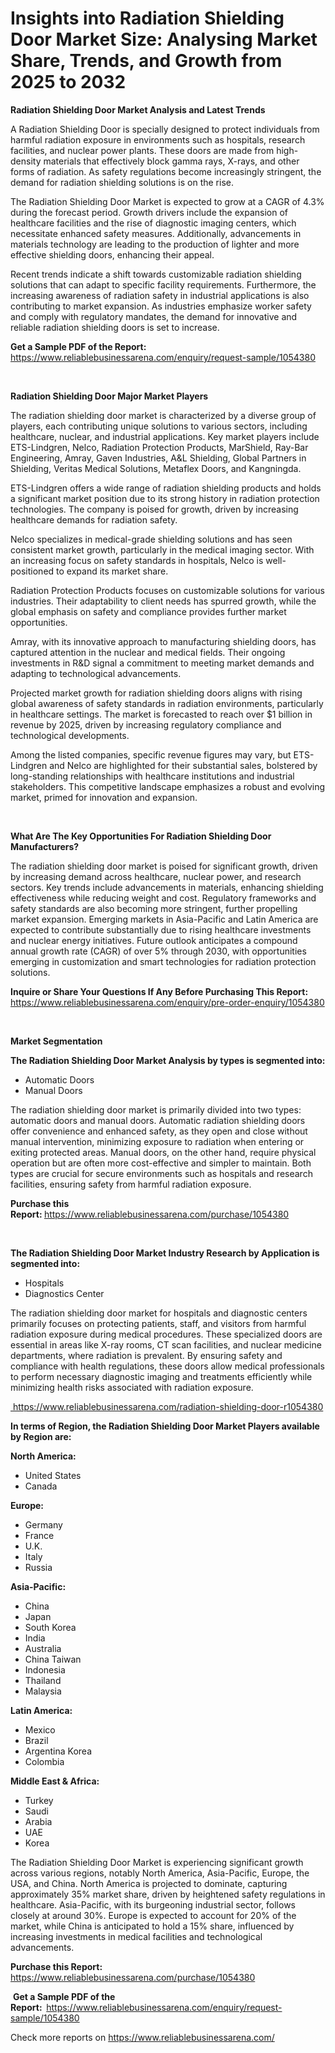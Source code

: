 <p><h1>Insights into Radiation Shielding Door Market Size: Analysing Market Share, Trends, and Growth from 2025 to 2032</h1></p><p><strong>Radiation Shielding Door Market Analysis and Latest Trends</strong></p>
<p><p>A Radiation Shielding Door is specially designed to protect individuals from harmful radiation exposure in environments such as hospitals, research facilities, and nuclear power plants. These doors are made from high-density materials that effectively block gamma rays, X-rays, and other forms of radiation. As safety regulations become increasingly stringent, the demand for radiation shielding solutions is on the rise.</p><p>The Radiation Shielding Door Market is expected to grow at a CAGR of 4.3% during the forecast period. Growth drivers include the expansion of healthcare facilities and the rise of diagnostic imaging centers, which necessitate enhanced safety measures. Additionally, advancements in materials technology are leading to the production of lighter and more effective shielding doors, enhancing their appeal. </p><p>Recent trends indicate a shift towards customizable radiation shielding solutions that can adapt to specific facility requirements. Furthermore, the increasing awareness of radiation safety in industrial applications is also contributing to market expansion. As industries emphasize worker safety and comply with regulatory mandates, the demand for innovative and reliable radiation shielding doors is set to increase.</p></p>
<p><strong>Get a Sample PDF of the Report:&nbsp;</strong> <a href="https://www.reliablebusinessarena.com/enquiry/request-sample/1054380?utm_campaign=2793&utm_medium=2&utm_source=Github&utm_content=ia&utm_term=04042025&utm_id=radiation-shielding-door">https://www.reliablebusinessarena.com/enquiry/request-sample/1054380</a></p>
<p>&nbsp;</p>
<p><strong>Radiation Shielding Door Major Market Players</strong></p>
<p><p>The radiation shielding door market is characterized by a diverse group of players, each contributing unique solutions to various sectors, including healthcare, nuclear, and industrial applications. Key market players include ETS-Lindgren, Nelco, Radiation Protection Products, MarShield, Ray-Bar Engineering, Amray, Gaven Industries, A&L Shielding, Global Partners in Shielding, Veritas Medical Solutions, Metaflex Doors, and Kangningda.</p><p>ETS-Lindgren offers a wide range of radiation shielding products and holds a significant market position due to its strong history in radiation protection technologies. The company is poised for growth, driven by increasing healthcare demands for radiation safety.</p><p>Nelco specializes in medical-grade shielding solutions and has seen consistent market growth, particularly in the medical imaging sector. With an increasing focus on safety standards in hospitals, Nelco is well-positioned to expand its market share.</p><p>Radiation Protection Products focuses on customizable solutions for various industries. Their adaptability to client needs has spurred growth, while the global emphasis on safety and compliance provides further market opportunities.</p><p>Amray, with its innovative approach to manufacturing shielding doors, has captured attention in the nuclear and medical fields. Their ongoing investments in R&D signal a commitment to meeting market demands and adapting to technological advancements.</p><p>Projected market growth for radiation shielding doors aligns with rising global awareness of safety standards in radiation environments, particularly in healthcare settings. The market is forecasted to reach over $1 billion in revenue by 2025, driven by increasing regulatory compliance and technological developments.</p><p>Among the listed companies, specific revenue figures may vary, but ETS-Lindgren and Nelco are highlighted for their substantial sales, bolstered by long-standing relationships with healthcare institutions and industrial stakeholders. This competitive landscape emphasizes a robust and evolving market, primed for innovation and expansion.</p></p>
<p>&nbsp;</p>
<p><strong>What Are The Key Opportunities For Radiation Shielding Door Manufacturers?</strong></p>
<p><p>The radiation shielding door market is poised for significant growth, driven by increasing demand across healthcare, nuclear power, and research sectors. Key trends include advancements in materials, enhancing shielding effectiveness while reducing weight and cost. Regulatory frameworks and safety standards are also becoming more stringent, further propelling market expansion. Emerging markets in Asia-Pacific and Latin America are expected to contribute substantially due to rising healthcare investments and nuclear energy initiatives. Future outlook anticipates a compound annual growth rate (CAGR) of over 5% through 2030, with opportunities emerging in customization and smart technologies for radiation protection solutions.</p></p>
<p><strong>Inquire or Share Your Questions If Any Before Purchasing This Report:</strong> <a href="https://www.reliablebusinessarena.com/enquiry/pre-order-enquiry/1054380?utm_campaign=2793&utm_medium=2&utm_source=Github&utm_content=ia&utm_term=04042025&utm_id=radiation-shielding-door">https://www.reliablebusinessarena.com/enquiry/pre-order-enquiry/1054380</a></p>
<p>&nbsp;</p>
<p><strong>Market Segmentation</strong></p>
<p><strong>The Radiation Shielding Door Market Analysis by types is segmented into:</strong></p>
<p><ul><li>Automatic Doors</li><li>Manual Doors</li></ul></p>
<p><p>The radiation shielding door market is primarily divided into two types: automatic doors and manual doors. Automatic radiation shielding doors offer convenience and enhanced safety, as they open and close without manual intervention, minimizing exposure to radiation when entering or exiting protected areas. Manual doors, on the other hand, require physical operation but are often more cost-effective and simpler to maintain. Both types are crucial for secure environments such as hospitals and research facilities, ensuring safety from harmful radiation exposure.</p></p>
<p><strong>Purchase this Report:&nbsp;</strong><a href="https://www.reliablebusinessarena.com/purchase/1054380?utm_campaign=2793&utm_medium=2&utm_source=Github&utm_content=ia&utm_term=04042025&utm_id=radiation-shielding-door">https://www.reliablebusinessarena.com/purchase/1054380</a></p>
<p>&nbsp;</p>
<p><strong>The Radiation Shielding Door Market Industry Research by Application is segmented into:</strong></p>
<p><ul><li>Hospitals</li><li>Diagnostics Center</li></ul></p>
<p><p>The radiation shielding door market for hospitals and diagnostic centers primarily focuses on protecting patients, staff, and visitors from harmful radiation exposure during medical procedures. These specialized doors are essential in areas like X-ray rooms, CT scan facilities, and nuclear medicine departments, where radiation is prevalent. By ensuring safety and compliance with health regulations, these doors allow medical professionals to perform necessary diagnostic imaging and treatments efficiently while minimizing health risks associated with radiation exposure.</p></p>
<p><a href="https://www.reliablebusinessarena.com/radiation-shielding-door-r1054380?utm_campaign=2793&utm_medium=2&utm_source=Github&utm_content=ia&utm_term=04042025&utm_id=radiation-shielding-door">&nbsp;https://www.reliablebusinessarena.com/radiation-shielding-door-r1054380</a></p>
<p><strong>In terms of Region, the Radiation Shielding Door Market Players available by Region are:</strong></p>
<p>
    <p> <strong> North America: </strong>
        <ul>
            <li>United States</li>
            <li>Canada</li>
        </ul>
        </p> 
    <p> <strong> Europe: </strong>
        <ul>
            <li>Germany</li>
            <li>France</li>
            <li>U.K.</li>
            <li>Italy</li>
            <li>Russia</li>
        </ul>
        </p> 
    <p> <strong> Asia-Pacific: </strong>
        <ul>
            <li>China</li>
            <li>Japan</li>
            <li>South Korea</li>
            <li>India</li>
            <li>Australia</li>
            <li>China Taiwan</li>
            <li>Indonesia</li>
            <li>Thailand</li>
            <li>Malaysia</li>
        </ul>
        </p> 
    <p> <strong> Latin America: </strong>
        <ul>
            <li>Mexico</li>
            <li>Brazil</li>
            <li>Argentina Korea</li>
            <li>Colombia</li>
        </ul>
        </p> 
    <p> <strong> Middle East & Africa: </strong>
        <ul>
            <li>Turkey</li>
            <li>Saudi</li>
            <li>Arabia</li>
            <li>UAE</li>
            <li>Korea</li>
        </ul>
    </p>
    </p>
<p><p>The Radiation Shielding Door Market is experiencing significant growth across various regions, notably North America, Asia-Pacific, Europe, the USA, and China. North America is projected to dominate, capturing approximately 35% market share, driven by heightened safety regulations in healthcare. Asia-Pacific, with its burgeoning industrial sector, follows closely at around 30%. Europe is expected to account for 20% of the market, while China is anticipated to hold a 15% share, influenced by increasing investments in medical facilities and technological advancements.</p></p>
<p><strong>Purchase this Report: </strong><a href="https://www.reliablebusinessarena.com/purchase/1054380?utm_campaign=2793&utm_medium=2&utm_source=Github&utm_content=ia&utm_term=04042025&utm_id=radiation-shielding-door">https://www.reliablebusinessarena.com/purchase/1054380</a></p>
<p>&nbsp;<strong>Get a Sample PDF of the Report:&nbsp;&nbsp;</strong><a href="https://www.reliablebusinessarena.com/enquiry/request-sample/1054380?utm_campaign=2793&utm_medium=2&utm_source=Github&utm_content=ia&utm_term=04042025&utm_id=radiation-shielding-door">https://www.reliablebusinessarena.com/enquiry/request-sample/1054380</a></p>
<p><strong></strong></p>
<p>Check more reports on <a href="https://www.reliablebusinessarena.com/?utm_campaign=2793&utm_medium=2&utm_source=Github&utm_content=ia&utm_term=04042025&utm_id=radiation-shielding-door">https://www.reliablebusinessarena.com/</a></p>